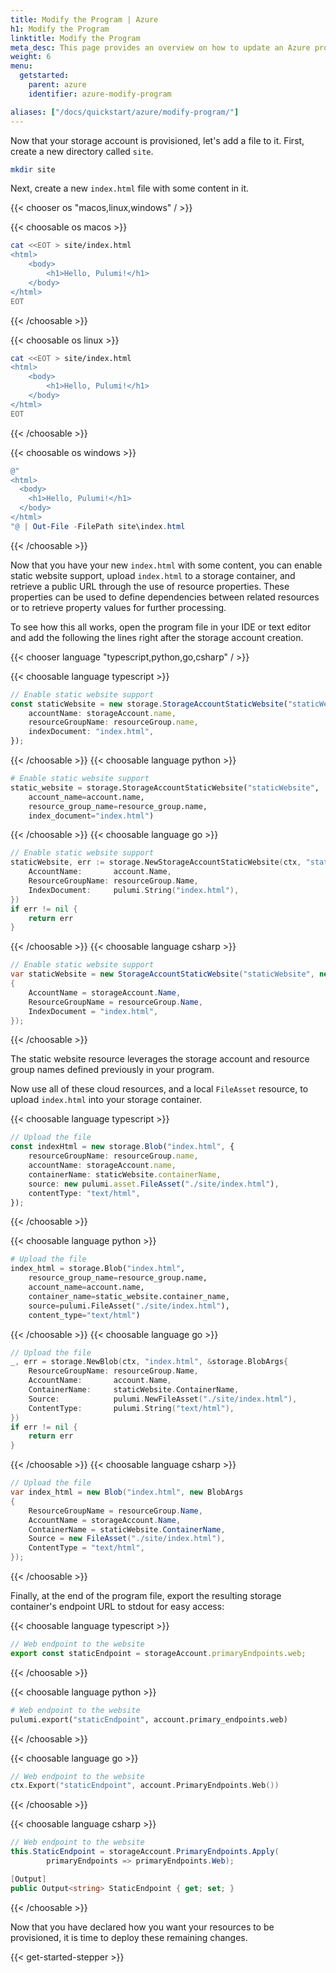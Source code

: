 ```yaml
---
title: Modify the Program | Azure
h1: Modify the Program
linktitle: Modify the Program
meta_desc: This page provides an overview on how to update an Azure project from a Pulumi program.
weight: 6
menu:
  getstarted:
    parent: azure
    identifier: azure-modify-program

aliases: ["/docs/quickstart/azure/modify-program/"]
---
```


Now that your storage account is provisioned, let's add a file to it. First, create a new directory called `site`.

```bash
mkdir site
```

Next, create a new `index.html` file with some content in it.

{{< chooser os "macos,linux,windows" / >}}

{{< choosable os macos >}}

```bash
cat <<EOT > site/index.html
<html>
    <body>
        <h1>Hello, Pulumi!</h1>
    </body>
</html>
EOT
```

{{< /choosable >}}

{{< choosable os linux >}}

```bash
cat <<EOT > site/index.html
<html>
    <body>
        <h1>Hello, Pulumi!</h1>
    </body>
</html>
EOT
```

{{< /choosable >}}

{{< choosable os windows >}}

```powershell
@"
<html>
  <body>
    <h1>Hello, Pulumi!</h1>
  </body>
</html>
"@ | Out-File -FilePath site\index.html
```

{{< /choosable >}}

Now that you have your new `index.html` with some content, you can enable static website support, upload `index.html` to a storage container, and retrieve a public URL through the use of resource properties. These properties can be used to define dependencies between related resources or to retrieve property values for further processing.

To see how this all works, open the program file in your IDE or text editor and add the following the lines right after the storage account creation.

{{< chooser language "typescript,python,go,csharp" / >}}

{{< choosable language typescript >}}

```typescript
// Enable static website support
const staticWebsite = new storage.StorageAccountStaticWebsite("staticWebsite", {
    accountName: storageAccount.name,
    resourceGroupName: resourceGroup.name,
    indexDocument: "index.html",
});
```

{{< /choosable >}}
{{< choosable language python >}}

```python
# Enable static website support
static_website = storage.StorageAccountStaticWebsite("staticWebsite",
    account_name=account.name,
    resource_group_name=resource_group.name,
    index_document="index.html")
```

{{< /choosable >}}
{{< choosable language go >}}

```go
// Enable static website support
staticWebsite, err := storage.NewStorageAccountStaticWebsite(ctx, "staticWebsite", &storage.StorageAccountStaticWebsiteArgs{
    AccountName:       account.Name,
    ResourceGroupName: resourceGroup.Name,
    IndexDocument:     pulumi.String("index.html"),
})
if err != nil {
    return err
}
```

{{< /choosable >}}
{{< choosable language csharp >}}

```csharp
// Enable static website support
var staticWebsite = new StorageAccountStaticWebsite("staticWebsite", new StorageAccountStaticWebsiteArgs
{
    AccountName = storageAccount.Name,
    ResourceGroupName = resourceGroup.Name,
    IndexDocument = "index.html",
});
```

{{< /choosable >}}

The static website resource leverages the storage account and resource group names defined previously in your program.

Now use all of these cloud resources, and a local `FileAsset` resource, to upload `index.html` into your storage container.

{{< choosable language typescript >}}

```typescript
// Upload the file
const indexHtml = new storage.Blob("index.html", {
    resourceGroupName: resourceGroup.name,
    accountName: storageAccount.name,
    containerName: staticWebsite.containerName,
    source: new pulumi.asset.FileAsset("./site/index.html"),
    contentType: "text/html",
});
```

{{< /choosable >}}

{{< choosable language python >}}

```python
# Upload the file
index_html = storage.Blob("index.html",
    resource_group_name=resource_group.name,
    account_name=account.name,
    container_name=static_website.container_name,
    source=pulumi.FileAsset("./site/index.html"),
    content_type="text/html")
```

{{< /choosable >}}
{{< choosable language go >}}

```go
// Upload the file
_, err = storage.NewBlob(ctx, "index.html", &storage.BlobArgs{
    ResourceGroupName: resourceGroup.Name,
    AccountName:       account.Name,
    ContainerName:     staticWebsite.ContainerName,
    Source:            pulumi.NewFileAsset("./site/index.html"),
    ContentType:       pulumi.String("text/html"),
})
if err != nil {
    return err
}
```

{{< /choosable >}}
{{< choosable language csharp >}}

```csharp
// Upload the file
var index_html = new Blob("index.html", new BlobArgs
{
    ResourceGroupName = resourceGroup.Name,
    AccountName = storageAccount.Name,
    ContainerName = staticWebsite.ContainerName,
    Source = new FileAsset("./site/index.html"),
    ContentType = "text/html",
});
```

{{< /choosable >}}

Finally, at the end of the program file, export the resulting storage container's endpoint URL to stdout for easy access:

{{< choosable language typescript >}}

```typescript
// Web endpoint to the website
export const staticEndpoint = storageAccount.primaryEndpoints.web;
```

{{< /choosable >}}

{{< choosable language python >}}

```python
# Web endpoint to the website
pulumi.export("staticEndpoint", account.primary_endpoints.web)
```

{{< /choosable >}}

{{< choosable language go >}}

```go
// Web endpoint to the website
ctx.Export("staticEndpoint", account.PrimaryEndpoints.Web())
```

{{< /choosable >}}

{{< choosable language csharp >}}

```csharp
// Web endpoint to the website
this.StaticEndpoint = storageAccount.PrimaryEndpoints.Apply(
        primaryEndpoints => primaryEndpoints.Web);
```

```csharp
[Output]
public Output<string> StaticEndpoint { get; set; }
```

{{< /choosable >}}

Now that you have declared how you want your resources to be provisioned, it is time to deploy these remaining changes.

{{< get-started-stepper >}}
